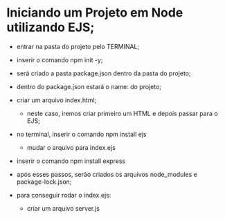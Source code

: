 # Iniciando um Projeto em Node utilizando EJS;

- entrar na pasta do projeto pelo TERMINAL;
- inserir o comando npm init -y;
- será criado a pasta package.json dentro da pasta do projeto;
- dentro do package.json estará o name: do projeto;
- criar um arquivo index.html;
  - neste caso, iremos criar primeiro um HTML e depois passar para o EJS;

- no terminal, inserir o comando npm install ejs
  - mudar o arquivo para index.ejs

- inserir o comando npm install express

- após esses passos, serão criados os arquivos node_modules e package-lock.json;

- para conseguir rodar o index.ejs:
  - criar um arquivo server.js